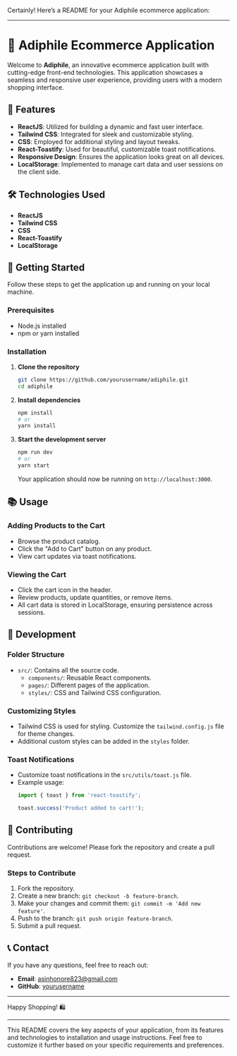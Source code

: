 Certainly! Here’s a README for your Adiphile ecommerce application:

---

# 🛒 Adiphile Ecommerce Application

Welcome to **Adiphile**, an innovative ecommerce application built with cutting-edge front-end technologies. This application showcases a seamless and responsive user experience, providing users with a modern shopping interface.

## 🌟 Features

- **ReactJS**: Utilized for building a dynamic and fast user interface.
- **Tailwind CSS**: Integrated for sleek and customizable styling.
- **CSS**: Employed for additional styling and layout tweaks.
- **React-Toastify**: Used for beautiful, customizable toast notifications.
- **Responsive Design**: Ensures the application looks great on all devices.
- **LocalStorage**: Implemented to manage cart data and user sessions on the client side.

## 🛠️ Technologies Used

- **ReactJS**
- **Tailwind CSS**
- **CSS**
- **React-Toastify**
- **LocalStorage**

## 🚀 Getting Started

Follow these steps to get the application up and running on your local machine.

### Prerequisites

- Node.js installed
- npm or yarn installed

### Installation

1. **Clone the repository**

   ```bash
   git clone https://github.com/yourusername/adiphile.git
   cd adiphile
   ```

2. **Install dependencies**

   ```bash
   npm install
   # or
   yarn install
   ```

3. **Start the development server**

   ```bash
   npm run dev 
   # or
   yarn start
   ```

   Your application should now be running on `http://localhost:3000`.

## 📚 Usage

### Adding Products to the Cart

- Browse the product catalog.
- Click the "Add to Cart" button on any product.
- View cart updates via toast notifications.

### Viewing the Cart

- Click the cart icon in the header.
- Review products, update quantities, or remove items.
- All cart data is stored in LocalStorage, ensuring persistence across sessions.

## 🔧 Development

### Folder Structure

- `src/`: Contains all the source code.
  - `components/`: Reusable React components.
  - `pages/`: Different pages of the application.
  - `styles/`: CSS and Tailwind CSS configuration.

### Customizing Styles

- Tailwind CSS is used for styling. Customize the `tailwind.config.js` file for theme changes.
- Additional custom styles can be added in the `styles` folder.

### Toast Notifications

- Customize toast notifications in the `src/utils/toast.js` file.
- Example usage:
  ```javascript
  import { toast } from 'react-toastify';

  toast.success('Product added to cart!');
  ```

## 🤝 Contributing

Contributions are welcome! Please fork the repository and create a pull request.

### Steps to Contribute

1. Fork the repository.
2. Create a new branch: `git checkout -b feature-branch`.
3. Make your changes and commit them: `git commit -m 'Add new feature'`.
4. Push to the branch: `git push origin feature-branch`.
5. Submit a pull request.


## 📞 Contact

If you have any questions, feel free to reach out:

- **Email**: asinhonore823@gmail.com
- **GitHub**: [yourusername](https://github.com/yourusername)

---

Happy Shopping! 🛍️

---

This README covers the key aspects of your application, from its features and technologies to installation and usage instructions. Feel free to customize it further based on your specific requirements and preferences.
